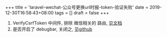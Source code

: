 +++
title = 'laravel-wechat-公众号更换url时报-token-验证失败'
date = 2019-12-30T16:58:43+08:00
tags = []
draft = false
+++

1. VerifyCsrfToken 中间件, 排除 微信相关的 路由, [见文档](https://github.com/overtrue/laravel-wechat)
2. 是否开启了 debugbar, 关闭之, [见github](https://github.com/overtrue/laravel-wechat/issues/318)

